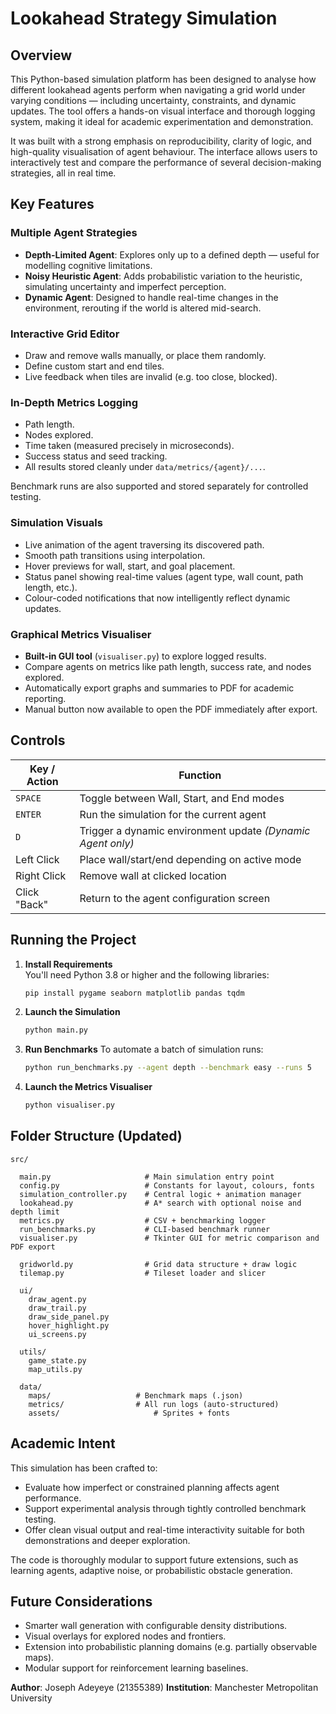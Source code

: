 # Lookahead Strategy Simulation

## Overview

This Python-based simulation platform has been designed to analyse how different lookahead agents perform when navigating a grid world under varying conditions — including uncertainty, constraints, and dynamic updates. The tool offers a hands-on visual interface and thorough logging system, making it ideal for academic experimentation and demonstration.

It was built with a strong emphasis on reproducibility, clarity of logic, and high-quality visualisation of agent behaviour. The interface allows users to interactively test and compare the performance of several decision-making strategies, all in real time.

## Key Features

### Multiple Agent Strategies

- **Depth-Limited Agent**: Explores only up to a defined depth — useful for modelling cognitive limitations.
- **Noisy Heuristic Agent**: Adds probabilistic variation to the heuristic, simulating uncertainty and imperfect perception.
- **Dynamic Agent**: Designed to handle real-time changes in the environment, rerouting if the world is altered mid-search.

### Interactive Grid Editor

- Draw and remove walls manually, or place them randomly.
- Define custom start and end tiles.
- Live feedback when tiles are invalid (e.g. too close, blocked).

### In-Depth Metrics Logging

- Path length.
- Nodes explored.
- Time taken (measured precisely in microseconds).
- Success status and seed tracking.
- All results stored cleanly under `data/metrics/{agent}/...`.

Benchmark runs are also supported and stored separately for controlled testing.

### Simulation Visuals

- Live animation of the agent traversing its discovered path.
- Smooth path transitions using interpolation.
- Hover previews for wall, start, and goal placement.
- Status panel showing real-time values (agent type, wall count, path length, etc.).
- Colour-coded notifications that now intelligently reflect dynamic updates.

### Graphical Metrics Visualiser

- **Built-in GUI tool** (`visualiser.py`) to explore logged results.
- Compare agents on metrics like path length, success rate, and nodes explored.
- Automatically export graphs and summaries to PDF for academic reporting.
- Manual button now available to open the PDF immediately after export.

## Controls

| Key / Action       | Function                                          |
|--------------------|---------------------------------------------------|
| `SPACE`            | Toggle between Wall, Start, and End modes         |
| `ENTER`            | Run the simulation for the current agent          |
| `D`                | Trigger a dynamic environment update *(Dynamic Agent only)* |
| Left Click         | Place wall/start/end depending on active mode     |
| Right Click        | Remove wall at clicked location                   |
| Click "Back"       | Return to the agent configuration screen          |

## Running the Project

1. **Install Requirements**  
   You'll need Python 3.8 or higher and the following libraries:
   ```bash
   pip install pygame seaborn matplotlib pandas tqdm
   ```

2. **Launch the Simulation**
   ```bash
   python main.py
   ```

3. **Run Benchmarks**
   To automate a batch of simulation runs:
   ```bash
   python run_benchmarks.py --agent depth --benchmark easy --runs 5
   ```

4. **Launch the Metrics Visualiser**
   ```bash
   python visualiser.py
   ```

## Folder Structure (Updated)

```
src/

  main.py                     # Main simulation entry point
  config.py                   # Constants for layout, colours, fonts
  simulation_controller.py    # Central logic + animation manager
  lookahead.py                # A* search with optional noise and depth limit
  metrics.py                  # CSV + benchmarking logger
  run_benchmarks.py           # CLI-based benchmark runner
  visualiser.py               # Tkinter GUI for metric comparison and PDF export

  gridworld.py                # Grid data structure + draw logic
  tilemap.py                  # Tileset loader and slicer

  ui/
    draw_agent.py
    draw_trail.py
    draw_side_panel.py
    hover_highlight.py
    ui_screens.py

  utils/
    game_state.py
    map_utils.py

  data/
    maps/                   # Benchmark maps (.json)
    metrics/                # All run logs (auto-structured)
    assets/                     # Sprites + fonts
```

## Academic Intent

This simulation has been crafted to:

- Evaluate how imperfect or constrained planning affects agent performance.
- Support experimental analysis through tightly controlled benchmark testing.
- Offer clean visual output and real-time interactivity suitable for both demonstrations and deeper exploration.

The code is thoroughly modular to support future extensions, such as learning agents, adaptive noise, or probabilistic obstacle generation.

## Future Considerations

- Smarter wall generation with configurable density distributions.
- Visual overlays for explored nodes and frontiers.
- Extension into probabilistic planning domains (e.g. partially observable maps).
- Modular support for reinforcement learning baselines.

**Author**: Joseph Adeyeye (21355389)
**Institution**: Manchester Metropolitan University